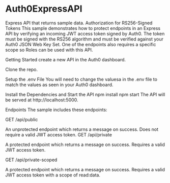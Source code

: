 # Auth0ExpressAPI

Express API that returns sample data. Authorization for RS256-Signed Tokens
This sample demonstrates how to protect endpoints in an Express API by verifying an incoming JWT access token signed by Auth0. The token must be signed with the RS256 algorithm and must be verified against your Auth0 JSON Web Key Set. One of the endpoints also requires a specific scope so Roles can be used with this API.

Getting Started
create a new API in the Auth0 dashboard.

Clone the repo.

Setup the .env File
You will need to change the valuesa in the .env file to match the values as seen in your Auth0 dashboard.

Install the Dependencies and Start the API
npm install
npm start
The API will be served at http://localhost:5000.

Endpoints
The sample includes these endpoints:

GET /api/public

An unprotected endpoint which returns a message on success. Does not require a valid JWT access token.
GET /api/private

A protected endpoint which returns a message on success. Requires a valid JWT access token.

GET /api/private-scoped

A protected endpoint which returns a message on success. Requires a valid JWT access token with a scope of read:data.
